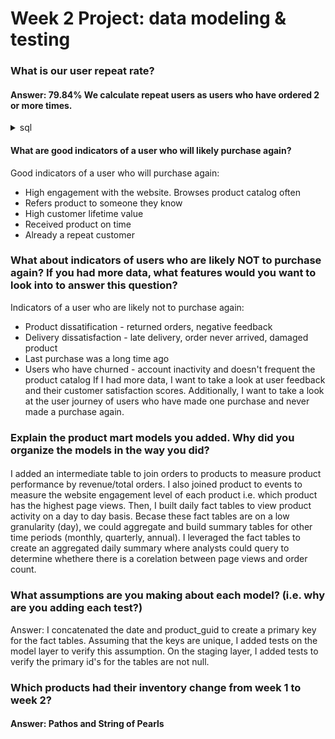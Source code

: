 # Week 2 Project: data modeling & testing

### What is our user repeat rate?
#### Answer: 79.84% We calculate repeat users as users who have ordered 2 or more times. 

<details> 
<summary> sql </summary>

```sql
with repeat_users as (
select 
     user_guid
from DEV_DB.DBT_PZHANG1195GMAILCOM.STG_POSTGRES__ORDERS 
group by user_guid
having count (distinct order_guid) >= 2)
 
select 
     round(div0(count(user_guid), (select count(distinct user_guid) from DEV_DB.DBT_PZHANG1195GMAILCOM.STG_POSTGRES__ORDERS))*100,2)
from repeat_users
```
</details>

#### What are good indicators of a user who will likely purchase again? 
Good indicators of a user who will purchase again: 
- High engagement with the website. Browses product catalog often
- Refers product to someone they know
- High customer lifetime value
- Received product on time
- Already a repeat customer
### What about indicators of users who are likely NOT to purchase again? If you had more data, what features would you want to look into to answer this question?
Indicators of a user who are likely not to purchase again:
- Product dissatification - returned orders, negative feedback 
- Delivery dissatisfaction - late delivery, order never arrived, damaged product
- Last purchase was a long time ago 
- Users who have churned - account inactivity and doesn't frequent the product catalog
If I had more data, I want to take a look at user feedback and their customer satisfaction scores. Additionally, I want to take a look at the user journey of users who have made one purchase and never made a purchase again. 
### Explain the product mart models you added. Why did you organize the models in the way you did?
#### 
I added an intermediate table to join orders to products to measure product performance by revenue/total orders. I also joined product to events to measure the website engagement level of each product i.e. which product has the highest page views. Then, I built daily fact tables to view product activity on a day to day basis. Becase these fact tables are on a low granularity (day), we could aggregate and build summary tables for other time periods (monthly, quarterly, annual). I leveraged the fact tables to create an aggregated daily summary where analysts could query to determine whethere there is a corelation between page views and order count. 

### What assumptions are you making about each model? (i.e. why are you adding each test?)
Answer: I concatenated the date and product_guid to create a primary key for the fact tables. Assuming that the keys are unique, I added tests on the model layer to verify this assumption. On the staging layer, I added tests to verify the primary id's for the tables are not null. 
 
### Which products had their inventory change from week 1 to week 2? 
#### Answer: Pathos and String of Pearls

